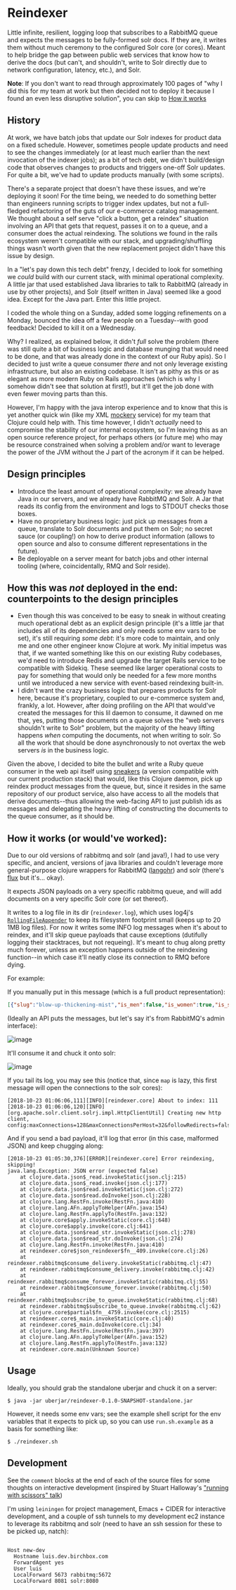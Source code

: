 # Reindexer

Little infinite, resilient, logging loop that subscribes to a RabbitMQ queue and expects the messages to be fully-formed solr docs. If they are, it writes them without much ceremony to the configured Solr core (or cores). Meant to help bridge the gap between public web services that know how to derive the docs (but can't, and shouldn't, write to Solr directly due to network configuration, latency, etc.), and Solr. 

**Note**: If you don't want to read through approximately 100 pages of "why I did this for my team at work but then decided not to deploy it because I found an even less disruptive solution", you can skip to [How it works](#how-it-works-or-wouldve-worked)

## History

At work, we have batch jobs that update our Solr indexes for product data on a fixed schedule. However, sometimes people update products and need to see the changes immediately (or at least much earlier than the next invocation of the indexer jobs); as a bit of tech debt, we didn't build/design code that observes changes to products and triggers one-off Solr updates. For quite a bit, we've had to update products manually (with some scripts). 

There's a separate project that doesn't have these issues, and we're deploying it soon! For the time being, we needed to do something better than engineers running scripts to trigger index updates, but not a full-fledged refactoring of the guts of our e-commerce catalog management. We thought about a self serve "click a button, get a reindex" situation involving an API that gets that request, passes it on to a queue, and a consumer does the actual reindexing. The solutions we found in the rails ecosystem weren't compatible with our stack, and upgrading/shuffling things wasn't worth given that the new replacement project didn't have this issue by design. 

In a "let's pay down this tech debt" frenzy, I decided to look for something we _could_ build with our current stack, with minimal operational complexity. A little jar that used established Java libraries to talk to RabbitMQ (already in use by other projects), and Solr (itself written in Java) seemed like a good idea. Except for the Java part. Enter this little project.

I coded the whole thing on a Sunday, added some logging refinements on a Monday, bounced the idea off a few people on a Tuesday--with good feedback! Decided to kill it on a Wednesday.

Why? I realized, as explained below, it didn't _full_ solve the problem (there was still quite a bit of business logic and database munging that would need to be done, and that was already done in the context of our Ruby apis). So I decided to just write a queue consumer _there_ and not only leverage existing infrastructure, but also an existing codebase. It isn't as pithy as this or as elegant as more modern Ruby on Rails approaches (which is why I somehow didn't see that solution at first!), but it'll get the job done with even fewer moving parts than this.

However, I'm happy with the java interop experience and to know that this is yet another quick win (like my XML [mockery](https://github.com/lfborjas/mockery) service) for my team that Clojure could help with. This time however, I didn't _actually_ need to compromise the stability of our internal ecosystem, so I'm leaving this as an open source reference project, for perhaps others (or future me) who may be resource constrained when solving a problem and/or want to leverage the power of the JVM without the J part of the acronym if it can be helped.

## Design principles

* Introduce the least amount of operational complexity: we already have Java in our servers, and we already have RabbitMQ and Solr. A Jar that reads its config from the environment and logs to STDOUT checks those boxes.
* Have no proprietary business logic: just pick up messages from a queue, translate to Solr documents and put them on Solr; no secret sauce (or coupling!) on how to derive product information (allows to open source and also to consume different representations in the future).
* Be deployable on a server meant for batch jobs and other internal tooling (where, coincidentally, RMQ and Solr reside). 

## How this was _not_ deployed in the end: counterpoints to the design principles

* Even though this was conceived to be easy to sneak in without creating much operational debt as an explicit design principle (it's a little jar that includes all of its dependencies and only needs some env vars to be set), it's still requiring _some debt_: it's more code to maintain, and only me and one other engineer know Clojure at work. My initial impetus was that, if we wanted something like this on our existing Ruby codebases, we'd need to introduce Redis and upgrade the target Rails service to be compatible with Sidekiq. These seemed like larger operational costs to pay for something that would only be needed for a few more months until we introduced a new service with event-based reindexing built-in. 
* I didn't want the crazy business logic that prepares products for Solr here, because it's proprietary, coupled to our e-commerce system and, frankly, a lot. However, after doing profiling on the API that would've created the messages for this lil daemon to consume, it dawned on me that, yes, putting those documents on a queue solves the "web servers shouldn't write to Solr" problem, but the majority of the heavy lifting happens _when_ computing the documents, not when writing to solr. So all the work that should be done asynchronously to not overtax the web servers _is_ in the business logic. 

Given the above, I decided to bite the bullet and write a Ruby queue consumer in the web api itself using [sneakers](https://github.com/jondot/sneakers/tree/v1.0.4/lib/sneakers) (a version compatible with our current production stack) that would, like this Clojure daemon, pick up reindex product messages from the queue, but, since it resides in the same repository of our product service, also have access to all the models that derive documents--thus allowing the web-facing API to just publish ids as messages and delegating the heavy lifting of constructing the documents to the queue consumer, as it should be.

## How it works (or would've worked):

Due to our old versions of rabbitmq and solr (and java!), I had to use very specific, and ancient, versions of java libraries and couldn't leverage more general-purpose clojure wrappers for RabbitMQ ([langohr](http://clojurerabbitmq.info/)) and solr (there's [flux](https://github.com/mwmitchell/flux) but it's... okay).

It expects JSON payloads on a very specific rabbitmq queue, and will add documents on a very specific Solr core (or set thereof).

It writes to a log file in its dir (`reindexer.log`), which uses log4j's [`RollingFileAppender`](https://logging.apache.org/log4j/1.2/apidocs/org/apache/log4j/RollingFileAppender.html) to keep its filesystem footprint small (keeps up to 20 1MB log files). For now it writes some INFO log messages when it's about to reindex, and it'll skip queue payloads that cause exceptions (dutifully logging their stacktraces, but not requeing). It's meant to chug along pretty much forever, unless an exception happens outside of the reindexing function--in which case it'll neatly close its connection to RMQ before dying.

For example:

If you manually put in this message (which is a full product representation):

```json
[{"slug":"blow-up-thickening-mist","is_men":false,"is_women":true,"is_searchable":true,"updated_at":"2018-10-22T02:11:34Z","id":"111","magento_id":"111","url":"/shop/blow-up-thickening-mist","title":"HELLO FROM UBERJAR","product_name":"blowPro Blow Up Thickening Mist","sku":"BLOW-MIS-THICK-FZ","type":"simple","family":"default","product_notes":"","ship_with_box":0,"presale_only":0,"mes_title":"","mes_short_description":"","mes_full_description":"HERES THE CHANGES","mes_size":"","mes_additional_notes":"","is_changeable_subscription":0,"is_lifestyle":null,"mes_group_id":"","key_ingredients":"","great_for":"YOUR HAIR","meta_title":"Blow Up Thickening Mist ","meta_keyword":"","meta_description":"","images":"{\"pdp\":{\"url\":\"https://www.luis-beta.dev.birchbox.com/shop/media/catalog/product/cache/1/small_image/384x384/163b81649b7ef7bc8a00b0066e59ae0a/t/e/test-image-2-1.jpg\",\"width\":384,\"height\":384,\"is_placeholder\":false},\"box_list\":{\"url\":\"https://www.luis-beta.dev.birchbox.com/shop/media/catalog/product/cache/1/small_image/200x176/163b81649b7ef7bc8a00b0066e59ae0a/t/e/test-image-2-1.jpg\",\"width\":200,\"height\":176,\"is_placeholder\":false},\"box_feature\":{\"url\":\"https://www.luis-beta.dev.birchbox.com/shop/media/catalog/product/cache/1/small_image/640x528/163b81649b7ef7bc8a00b0066e59ae0a/t/e/test-image-2-1.jpg\",\"width\":640,\"height\":528,\"is_placeholder\":false}}","media_s":"[{\"format\":\"image\",\"type\":\"primary\",\"position\":1,\"sizes\":{\"large\":{\"url\":\"https://www.luis-beta.dev.birchbox.com/shop/media/catalog/product/cache/1/small_image/384x384/163b81649b7ef7bc8a00b0066e59ae0a/t/e/test-image-2-1.jpg\",\"width\":384,\"height\":384,\"is_placeholder\":false},\"small\":{\"url\":\"https://www.luis-beta.dev.birchbox.com/shop/media/catalog/product/cache/1/small_image/96x96/163b81649b7ef7bc8a00b0066e59ae0a/t/e/test-image-2-1.jpg\",\"width\":96,\"height\":96,\"is_placeholder\":false},\"xlarge\":{\"url\":\"https://www.luis-beta.dev.birchbox.com/shop/media/catalog/product/cache/1/small_image/1500x1700/b38cf51ec77170b109c5e310157197eb/t/e/test-image-2-1.jpg\",\"width\":1500,\"height\":1700,\"is_placeholder\":false}}},{\"format\":\"image\",\"type\":\"swatch\",\"position\":5,\"sizes\":{\"large\":{\"url\":\"https://www.luis-beta.dev.birchbox.com/shop/media/catalog/product/cache/1/thumbnail/384x384/163b81649b7ef7bc8a00b0066e59ae0a/b/l/blow_blowup_900x900.jpg\",\"width\":384,\"height\":384,\"is_placeholder\":false},\"small\":{\"url\":\"https://www.luis-beta.dev.birchbox.com/shop/media/catalog/product/cache/1/thumbnail/96x96/163b81649b7ef7bc8a00b0066e59ae0a/b/l/blow_blowup_900x900.jpg\",\"width\":96,\"height\":96,\"is_placeholder\":false},\"xlarge\":{\"url\":\"https://www.luis-beta.dev.birchbox.com/shop/media/catalog/product/cache/1/thumbnail/900x900/b38cf51ec77170b109c5e310157197eb/b/l/blow_blowup_900x900.jpg\",\"width\":900,\"height\":900,\"is_placeholder\":false}}},{\"format\":\"image\",\"type\":\"sample\",\"sizes\":{\"large\":{\"url\":\"https://www.luis-beta.dev.birchbox.com/shop/media/catalog/product/cache/1/sample_image/384x384/163b81649b7ef7bc8a00b0066e59ae0a/images/catalog/product/placeholder/sample_image.jpg\",\"width\":384,\"height\":384,\"is_placeholder\":true},\"small\":{\"url\":\"https://www.luis-beta.dev.birchbox.com/shop/media/catalog/product/cache/1/sample_image/96x96/163b81649b7ef7bc8a00b0066e59ae0a/images/catalog/product/placeholder/sample_image.jpg\",\"width\":96,\"height\":96,\"is_placeholder\":true},\"xlarge\":{\"url\":\"https://www.luis-beta.dev.birchbox.com/shop/media/catalog/product/cache/1/sample_image/b38cf51ec77170b109c5e310157197eb/images/catalog/product/placeholder/sample_image.jpg\",\"width\":262,\"height\":262,\"is_placeholder\":true}}}]","ingredients":[],"ingredients_md":"","brand":"blowPro","brand_id":97,"description":"Flat, limp hair? New York\u2019s blow dry experts have you covered. blowPro's thickening mist is the ultimate way to pump up hair without weighing it down \u2014 perfect for daily use and a must for voomy up-dos.","description_md":"\u003Cp\u003EFlat, limp hair? New York\u2019s blow dry experts have you covered. blowPro's thickening mist is the ultimate way to pump up hair without weighing it down \u2014 perfect for daily use and a must for voomy up-dos.\u003C/p\u003E","short_description":"Give ho-hum hair a boost with this lightweight thickening mist. ","expert_take":"Revive flat hair with blowPro Faux Dry Shampoo.","expert_take_md":"\u003Cp\u003ERevive flat hair with \u003Ca href=\"/shop/blow-faux-dry-shampoo\"\u003EblowPro Faux Dry Shampoo\u003C/a\u003E.\u003C/p\u003E","how_it_works":"","how_to_use":"Spritz lightly on clean, damp hair in sections and blow-dry in upward motions for all over lift.","how_to_use_md":"\u003Cp\u003ESpritz lightly on clean, damp hair in sections and blow-dry in upward motions for all over lift.\u003C/p\u003E\r\n","details_html":"\u003Ch2\u003EBirchbox Breakdown\u003C/h2\u003E\n    \u003Cp\u003EFlat, limp hair? New York\u2019s blow dry experts have you covered. blowPro's thickening mist is the ultimate way to pump up hair without weighing it down \u2014 perfect for daily use and a must for voomy up-dos.\u003C/p\u003E\n    \u003Ch2\u003EHow To Use\u003C/h2\u003E\n    \u003Cp\u003ESpritz lightly on clean, damp hair in sections and blow-dry in upward motions for all over lift.\u003C/p\u003E\n    \u003Ch2\u003EEditor's Tip\u003C/h2\u003E\n    \u003Cp\u003ERevive flat hair with \u003Ca href=\"birchbox://view/products/107\"\u003EblowPro Faux Dry Shampoo\u003C/a\u003E.\u003C/p\u003E\n","size":"8.5 oz","brand_ids":[97],"related_product_ids":[],"is_discontinued":false,"rating":"3.4","rating_weighted":"4.2615","rating_purchased":"3.3333","rating_sampled":"0.0","weighted_rating_sf":"4.2615","max_sale_qty":50,"review_count":14,"in_stock":true,"is_free_shipping":false,"is_reviewable":true,"is_favoritable":true,"is_exclusive":false,"is_visible_in_catalog":true,"is_hazmat":true,"price":"21.0","currency":"USD","blurb":"","upc":"","weight":"1.0","availability":"available","swatch_hex_code":"","category_names":["Hair","Birchbox: December 2010","Birchbox: January 2011 Welcome","Birchbox: March 2011","March's Box - 2011","$25 and Under","Styling Products","Protective Sprays","Texture \u0026 Beach Sprays"],"category_position_6":24,"category_position_101":1,"category_position_157":0,"category_position_194":1,"category_position_196":1,"category_position_217":1,"category_position_580":25,"category_position_589":20,"category_position_697":16,"category_position_3372":13,"category_position_3386":12,"brand_position_97":0,"category_urls":["/","//shop","//shop/march-box","//shop/hair","//shop/hair/treatments","//shop/hair/treatments/protective-sprays","//shop/hair/styling-products-1","//shop/hair/styling-products-1/texture-beach-sprays","//shop/featured","//shop/featured/25-and-under-1","//shop/featured/25-and-under-1/hair","//shop/birchbox-1","//shop/birchbox-1/march-2011","//shop/birchbox-1/march-2011/birchbox-march-2011-bb6","//shop/birchbox-1/march-2011/birchbox-march-2011-bb4","//shop/birchbox-1/january-2011","//shop/birchbox-1/january-2011/birchbox-january-2011-welcomeb","//shop/birchbox-1/apr-dec-2010","//shop/birchbox-1/apr-dec-2010/birchbox-december-2010-volume"],"category_ids":["2","8","280","101","277","196","194","275","157","6","698","3372","697","3386","217","15","580","589"]}]

```

(Ideally an API puts the messages, but let's say it's from RabbitMQ's admin interface):

![image](https://user-images.githubusercontent.com/82133/47277035-e5f3dc00-d589-11e8-99b6-40bb01d3683f.png)


It'll consume it and chuck it onto solr:

![image](https://user-images.githubusercontent.com/82133/47277021-b80e9780-d589-11e8-966f-3b3459135a04.png)

If you tail its log, you may see this (notice that, since `map` is lazy, this first message will open the connections to the solr cores):

```
[2018-10-23 01:06:06,111][INFO][reindexer.core] About to index: 111
[2018-10-23 01:06:06,120][INFO][org.apache.solr.client.solrj.impl.HttpClientUtil] Creating new http client, config:maxConnections=128&maxConnectionsPerHost=32&followRedirects=false
```

And if you send a bad payload, it'll log that error (in this case, malformed JSON) and keep chugging along:

```
[2018-10-23 01:05:30,376][ERROR][reindexer.core] Error reindexing, skipping!
java.lang.Exception: JSON error (expected false)
	at clojure.data.json$_read.invokeStatic(json.clj:215)
	at clojure.data.json$_read.invoke(json.clj:177)
	at clojure.data.json$read.invokeStatic(json.clj:272)
	at clojure.data.json$read.doInvoke(json.clj:228)
	at clojure.lang.RestFn.invoke(RestFn.java:410)
	at clojure.lang.AFn.applyToHelper(AFn.java:154)
	at clojure.lang.RestFn.applyTo(RestFn.java:132)
	at clojure.core$apply.invokeStatic(core.clj:648)
	at clojure.core$apply.invoke(core.clj:641)
	at clojure.data.json$read_str.invokeStatic(json.clj:278)
	at clojure.data.json$read_str.doInvoke(json.clj:274)
	at clojure.lang.RestFn.invoke(RestFn.java:410)
	at reindexer.core$json_reindexer$fn__409.invoke(core.clj:26)
	at reindexer.rabbitmq$consume_delivery.invokeStatic(rabbitmq.clj:47)
	at reindexer.rabbitmq$consume_delivery.invoke(rabbitmq.clj:42)
	at reindexer.rabbitmq$consume_forever.invokeStatic(rabbitmq.clj:55)
	at reindexer.rabbitmq$consume_forever.invoke(rabbitmq.clj:50)
	at reindexer.rabbitmq$subscribe_to_queue.invokeStatic(rabbitmq.clj:68)
	at reindexer.rabbitmq$subscribe_to_queue.invoke(rabbitmq.clj:62)
	at clojure.core$partial$fn__4759.invoke(core.clj:2515)
	at reindexer.core$_main.invokeStatic(core.clj:40)
	at reindexer.core$_main.doInvoke(core.clj:34)
	at clojure.lang.RestFn.invoke(RestFn.java:397)
	at clojure.lang.AFn.applyToHelper(AFn.java:152)
	at clojure.lang.RestFn.applyTo(RestFn.java:132)
	at reindexer.core.main(Unknown Source)

```


## Usage

Ideally, you should grab the standalone uberjar and chuck it on a server:

    $ java -jar uberjar/reindexer-0.1.0-SNAPSHOT-standalone.jar

However, it needs some env vars; see the example shell script for the env variables that it expects to pick up, so you can use `run.sh.example` as a basis for something like:

    $ ./reindexer.sh


## Development

See the `comment` blocks at the end of each of the source files for some thoughts on interactive development (inspired by Stuart Halloway's ["running with scissors" talk](https://www.youtube.com/watch?v=Qx0-pViyIDU))

I'm using `leiningen` for project management, Emacs + CIDER for interactive development, and a couple of ssh tunnels to my development ec2 instance to leverage its rabbitmq and solr (need to have an ssh session for these to be picked up, natch):

```

Host new-dev
  Hostname luis.dev.birchbox.com
  ForwardAgent yes
  User luis
  LocalForward 5673 rabbitmq:5672
  LocalForward 8081 solr:8080
```
